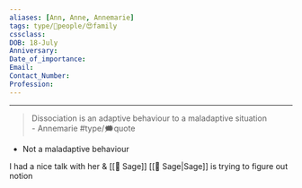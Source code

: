 ```yaml
---
aliases: [Ann, Anne, Annemarie]
tags: type/👤people/😍family
cssclass:
DOB: 18-July
Anniversary:
Date_of_importance:
Email:
Contact_Number:
Profession:
---
```

---


> Dissociation is an adaptive behaviour to a maladaptive situation  
> \- Annemarie
> #type/🗯quote 

- Not a maladaptive behaviour


I had a nice talk with her & [[👤 Sage]] 
[[👤 Sage|Sage]] is trying to figure out notion